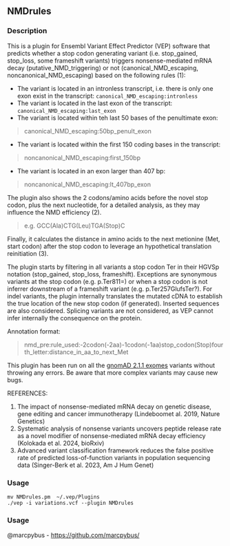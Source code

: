 ## NMDrules

### Description

This is a plugin for Ensembl Variant Effect Predictor (VEP) software that predicts whether a stop codon generating variant (i.e. stop_gained, stop_loss, some frameshift variants) triggers nonsense-mediated mRNA decay (putative_NMD_triggering) or not (canonical_NMD_escaping, noncanonical_NMD_escaping) based on the following rules (1):

* The variant is located in an intronless transcript, i.e. there is only one exon exist in the transcript: `canonical_NMD_escaping:intronless`
* The variant is located in the last exon of the transcript:
`canonical_NMD_escaping:last_exon`
* The variant is located within teh last 50 bases of the penultimate exon:
> canonical_NMD_escaping:50bp_penult_exon
* The variant is located within the first 150 coding bases in the transcript:
> noncanonical_NMD_escaping:first_150bp
* The variant is located in an exon larger than 407 bp:
> noncanonical_NMD_escaping:lt_407bp_exon

The plugin also shows the 2 codons/amino acids before the novel stop codon, plus the next nucleotide, for a detailed analysis, as they may influence the NMD efficiency (2).
> e.g. GCC(Ala)CTG(Leu)TGA(Stop)C 

Finally, it calculates the distance in amino acids to the next metionine (Met, start codon) after the stop codon to leverage an hypothetical translation reinitiation (3). 

The plugin starts by filtering in all variants a stop codon Ter in their HGVSp notation (stop_gained, stop_loss, frameshift). Exceptions are synonymous variants at the stop codon (e.g. p.Ter811=) or when a stop codon is not inferrer downstream of a frameshift variant (e.g. p.Ter257GlufsTer?). For indel variants, the plugin internally translates the mutated cDNA to establish the true location of the new stop codon (if generated). Inserted sequences are also considered. Splicing variants are not considered, as VEP cannot infer internally the consequence on the protein.

Annotation format:
> nmd_pre:rule_used:-2codon(-2aa)-1codon(-1aa)stop_codon(Stop)fourth_letter:distance_in_aa_to_next_Met

This plugin has been run on all the [gnomAD 2.1.1 exomes](https://storage.googleapis.com/gcp-public-data--gnomad/release/2.1.1/vcf/exomes/gnomad.exomes.r2.1.1.sites.vcf.bgz) variants without throwing any errors. Be aware that more complex variants may cause new bugs.

REFERENCES:
1. The impact of nonsense-mediated mRNA decay on genetic disease, gene editing and cancer immunotherapy (Lindeboomet al. 2019, Nature Genetics)
2. Systematic analysis of nonsense variants uncovers peptide release rate as a novel modifier of nonsense-mediated mRNA decay efficiency (Kolokada et al. 2024, bioRxiv)
3. Advanced variant classification framework reduces the false positive rate of predicted loss-of-function variants in population sequencing data (Singer-Berk et al. 2023, Am J Hum Genet)

### Usage

```
mv NMDrules.pm  ~/.vep/Plugins
./vep -i variations.vcf --plugin NMDrules
```

### Usage

@marcpybus - https://github.com/marcpybus/

